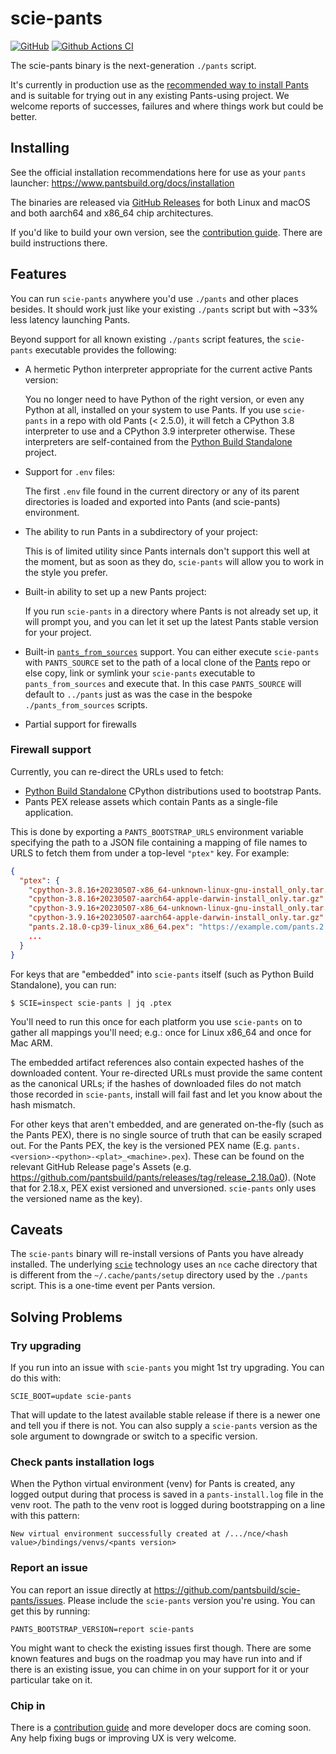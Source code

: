 # scie-pants

[![GitHub](https://img.shields.io/github/license/pantsbuild/scie-pants)](LICENSE)
[![Github Actions CI](https://github.com/pantsbuild/scie-pants/actions/workflows/ci.yml/badge.svg)](https://github.com/pantsbuild/scie-pants/actions/workflows/ci.yml)

The scie-pants binary is the next-generation `./pants` script.

It's currently in production use as the [recommended way to install Pants](
https://www.pantsbuild.org/docs/installation) and is suitable for trying out in any existing
Pants-using project. We welcome reports of successes, failures and where things work but could be
better.

## Installing

See the official installation recommendations here for use as your `pants` launcher:
https://www.pantsbuild.org/docs/installation

The binaries are released via [GitHub Releases](https://github.com/pantsbuild/scie-pants/releases)
for both Linux and macOS and both aarch64 and x86_64 chip architectures.

If you'd like to build your own version, see the [contribution guide](CONTRIBUTING.md). There are
build instructions there.

## Features

You can run `scie-pants` anywhere you'd use `./pants` and other places besides. It should work just
like your existing `./pants` script but with ~33% less latency launching Pants.

Beyond support for all known existing `./pants` script features, the `scie-pants` executable
provides the following:

+ A hermetic Python interpreter appropriate for the current active Pants version:

  You no longer need to have Python of the right version, or even any Python at all, installed on
  your system to use Pants. If you use `scie-pants` in a repo with old Pants (< 2.5.0), it will
  fetch a CPython 3.8 interpreter to use and a CPython 3.9 interpreter otherwise. These interpreters
  are self-contained from the [Python Build Standalone](
  https://python-build-standalone.readthedocs.io/en/latest/) project.

+ Support for `.env` files:

  The first `.env` file found in the current directory or any of its parent directories is loaded
  and exported into Pants (and scie-pants) environment.

+ The ability to run Pants in a subdirectory of your project:

  This is of limited utility since Pants internals don't support this well at the moment, but as
  soon as they do, `scie-pants` will allow you to work in the style you prefer.

+ Built-in ability to set up a new Pants project:

  If you run `scie-pants` in a directory where Pants is not already set up, it will prompt you, and
  you can let it set up the latest Pants stable version for your project.

+ Built-in [`pants_from_sources`](
  https://github.com/pantsbuild/example-python/blob/1b38d08821865e3756024950bc000bdbd0161b95/pants_from_sources)
  support. You can either execute `scie-pants` with `PANTS_SOURCE` set to the path of a local clone
  of the [Pants](https://github.com/pantsbuild/pants) repo or else copy, link or symlink your
  `scie-pants` executable to `pants_from_sources` and execute that. In this case `PANTS_SOURCE` will
  default to `../pants` just as was the case in the bespoke `./pants_from_sources` scripts.

+ Partial support for firewalls

### Firewall support

Currently, you can re-direct the URLs used to fetch:

  + [Python Build Standalone](https://python-build-standalone.readthedocs.io/en/latest/) CPython
    distributions used to bootstrap Pants.
  + Pants PEX release assets which contain Pants as a single-file application.

This is done by exporting a `PANTS_BOOTSTRAP_URLS` environment variable
specifying the path to a JSON file containing a mapping of file names to URLS to fetch them from
under a top-level `"ptex"` key. For example:
```json
{
  "ptex": {
    "cpython-3.8.16+20230507-x86_64-unknown-linux-gnu-install_only.tar.gz": "https://example.com/cpython-3.8.16%2B20230507-x86_64-unknown-linux-gnu-install_only.tar.gz",
    "cpython-3.8.16+20230507-aarch64-apple-darwin-install_only.tar.gz": "https://example.com/cpython-3.8.16%2B20230507-aarch64-apple-darwin-install_only.tar.gz",
    "cpython-3.9.16+20230507-x86_64-unknown-linux-gnu-install_only.tar.gz": "https://example.com/cpython-3.9.16%2B20230507-x86_64-unknown-linux-gnu-install_only.tar.gz",
    "cpython-3.9.16+20230507-aarch64-apple-darwin-install_only.tar.gz": "https://example.com/cpython-3.9.16%2B20230507-aarch64-apple-darwin-install_only.tar.gz",
    "pants.2.18.0-cp39-linux_x86_64.pex": "https://example.com/pants.2.18.0-cp39-linux_x86_64.pex",
    ...
  }
}
```

For keys that are "embedded" into `scie-pants` itself (such as Python Build Standalone), you can run:
```
$ SCIE=inspect scie-pants | jq .ptex
```
You'll need to run this once for each platform you use `scie-pants` on to gather all mappings
you'll need; e.g.: once for Linux x86_64 and once for Mac ARM.

The embedded artifact references also contain expected hashes of the downloaded content. Your
re-directed URLs must provide the same content as the canonical URLs; if the hashes of downloaded
files do not match those recorded in `scie-pants`, install will fail fast and let you know about
the hash mismatch.

For other keys that aren't embedded, and are generated on-the-fly (such as the Pants PEX), there
is no single source of truth that can be easily scraped out. For the Pants PEX, the key is the versioned
PEX name (E.g. `pants.<version>-<python>-<plat>_<machine>.pex`). These can be found on the relevant
GitHub Release page's Assets (e.g. https://github.com/pantsbuild/pants/releases/tag/release_2.18.0a0).
(Note that for 2.18.x, PEX exist versioned and unversioned. `scie-pants` only uses the versioned
name as the key).

## Caveats

The `scie-pants` binary will re-install versions of Pants you have already installed. The underlying
[`scie`](https://github.com/a-scie/jump/blob/main/README.md) technology uses an `nce` cache
directory that is different from the `~/.cache/pants/setup` directory used by the `./pants` script.
This is a one-time event per Pants version.

## Solving Problems

### Try upgrading

If you run into an issue with `scie-pants` you might 1st try upgrading. You can do this with:
```
SCIE_BOOT=update scie-pants
```

That will update to the latest available stable release if there is a newer one and tell you if
there is not. You can also supply a `scie-pants` version as the sole argument to downgrade or switch
to a specific version.

### Check pants installation logs

When the Python virtual environment (venv) for Pants is created, any logged output during that
process is saved in a `pants-install.log` file in the venv root. The path to the venv root is logged
during bootstrapping on a line with this pattern:

    New virtual environment successfully created at /.../nce/<hash value>/bindings/venvs/<pants version>


### Report an issue

You can report an issue directly at https://github.com/pantsbuild/scie-pants/issues. Please include
the `scie-pants` version you're using. You can get this by running:
```
PANTS_BOOTSTRAP_VERSION=report scie-pants
```

You might want to check the existing issues first though. There are some known features and bugs on
the roadmap you may have run into and if there is an existing issue, you can chime in on your
support for it or your particular take on it.

### Chip in

There is a [contribution guide](CONTRIBUTING.md) and more developer docs are coming soon. Any help
fixing bugs or improving UX is very welcome.

